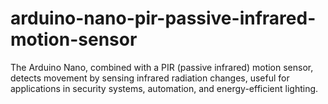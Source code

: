 # arduino-nano-pir-passive-infrared-motion-sensor
The Arduino Nano, combined with a PIR (passive infrared) motion sensor, detects movement by sensing infrared radiation changes, useful for applications in security systems, automation, and energy-efficient lighting.
